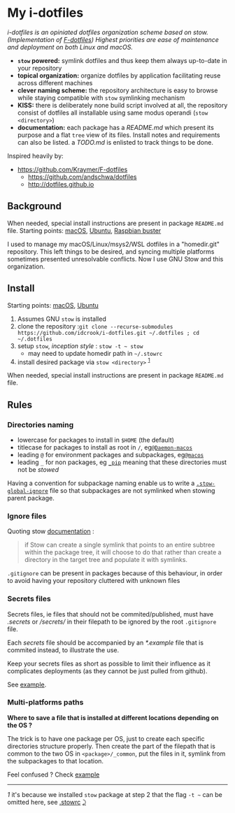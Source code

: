 My i-dotfiles
=============

*i-dotfiles is an opiniated dotfiles organization scheme based on stow. (Implementation of [F-dotfiles](https://github.com/Kraymer/F-dotfiles)\) Highest priorities are ease of maintenance and deployment on both Linux and macOS.*

-	**`stow` powered:** symlink dotfiles and thus keep them always up-to-date in your repository
-	**topical organization:** organize dotfiles by application facilitating reuse across different machines
-	**clever naming scheme:** the repository architecture is easy to browse while staying compatible with `stow` symlinking mechanism
-	**KISS:** there is deliberately none build script involved at all, the repository consist of dotfiles all installable using same modus operandi (`stow <directory>`\)
-	**documentation:** each package has a *README.md* which present its purpose and a flat `tree` view of its files. Install notes and requirements can also be listed. a *TODO.md* is enlisted to track things to be done.

Inspired heavily by:

-	https://github.com/Kraymer/F-dotfiles
	-	https://github.com/andschwa/dotfiles
	-	http://dotfiles.github.io

Background
----------

When needed, special install instructions are present in package `README.md` file. Starting points: [macOS](INSTALL-macos.md), [Ubuntu](%40ubuntu/README-Ubuntu.md), [Raspbian buster](%40ubuntu/README-Raspian.md)

I used to manage my macOS/Linux/msys2/WSL dotfiles in a "homedir.git" repository. This left things to be desired, and syncing multiple platforms sometimes presented unresolvable conflicts. Now I use GNU Stow and this organization.

Install
-------

Starting points: [macOS](%40macos/README-macos.md), [Ubuntu](%40ubuntu/README-Ubuntu.md)

1.	Assumes GNU `stow` is installed
2.	clone the repository :`git clone --recurse-submodules https://github.com/idcrook/i-dotfiles.git ~/.dotfiles ; cd ~/.dotfiles`
3.	setup `stow`, *inception style* : `stow -t ~ stow`
	-	may need to update homedir path in `~/.stowrc`
4.	install desired package via `stow <directory>` <sup id="a1">[1](#f1)</sup>

When needed, special install instructions are present in package `README.md` file.

Rules
-----

### Directories naming

-	lowercase for packages to install in `$HOME` (the default)
-	titlecase for packages to install as root in `/`, eg[`@Daemon-macos`](https://github.com/Kraymer/F-dotfiles/blob/master/attic/@Daemon-osx)
-	leading `@` for environment packages and subpackages, eg[`@macos`](https://github.com/idcrook/i-dotfiles/blob/master/%40macos/)
-	leading `_` for non packages, eg [`_pip`](https://github.com/idcrook/i-dotfiles/blob/master/_pip) meaning that these directories must not be *stowed*

Having a convention for subpackage naming enable us to write a [`.stow-global-ignore`](https://github.com/idcrook/i-dotfiles/blob/master/stow/.stow-global-ignore#L6) file so that subpackages are not symlinked when stowing parent package.

### Ignore files

Quoting stow [documentation](https://www.gnu.org/software/stow/manual/html_node/Installing-Packages.html#Installing-Packages) :

> if Stow can create a single symlink that points to an entire subtree within the package tree, it will choose to do that rather than create a directory in the target tree and populate it with symlinks.

`.gitignore` can be present in packages because of this behaviour, in order to avoid having your repository cluttered with unknown files

### Secrets files

Secrets files, ie files that should not be commited/published, must have *.secrets* or */secrets/* in their filepath to be ignored by the root `.gitignore` file.

Each *secrets* file should be accompanied by an *\*.example* file that is commited instead, to illustrate the use.

Keep your secrets files as short as possible to limit their influence as it complicates deployments (as they cannot be just pulled from github).

See [example](https://github.com/idcrook/i-dotfiles/blob/master/git/.config/git/config.secrets.example).

### Multi-platforms paths

**Where to save a file that is installed at different locations depending on the OS ?**

The trick is to have one package per OS, just to create each specific directories structure properly. Then create the part of the filepath that is common to the two OS in `<package>/_common`, put the files in it, symlink from the subpackages to that location.

Feel confused ? Check [example](https://github.com/Kraymer/F-dotfiles/tree/master/sublime_text_3/%40linux/.config/sublime-text-3)

---

<i id="f1">1</i> it's because we installed `stow` package at step 2 that the flag `-t ~` can be omitted here, see [.stowrc](https://github.com/idcrook/i-dotfiles/blob/master/stow/.stowrc) [⤸](#a1)
